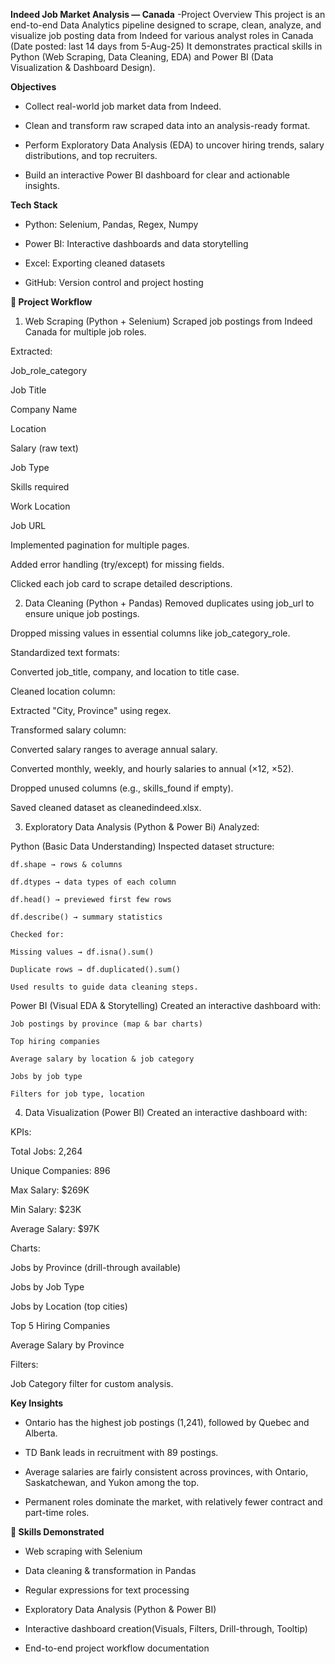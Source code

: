 **Indeed Job Market Analysis — Canada**
-Project Overview
This project is an end-to-end Data Analytics pipeline designed to scrape, clean, analyze, and visualize job posting data from Indeed for various analyst roles in Canada (Date posted: last 14 days from 5-Aug-25)
It demonstrates practical skills in Python (Web Scraping, Data Cleaning, EDA) and Power BI (Data Visualization & Dashboard Design).

**Objectives**
- Collect real-world job market data from Indeed.

- Clean and transform raw scraped data into an analysis-ready format.

- Perform Exploratory Data Analysis (EDA) to uncover hiring trends, salary distributions, and top recruiters.

- Build an interactive Power BI dashboard for clear and actionable insights.

**Tech Stack**
- Python: Selenium, Pandas, Regex, Numpy

- Power BI: Interactive dashboards and data storytelling

- Excel: Exporting cleaned datasets

- GitHub: Version control and project hosting

**📂 Project Workflow**
1. Web Scraping (Python + Selenium)
Scraped job postings from Indeed Canada for multiple job roles.

Extracted:

Job_role_category

Job Title

Company Name

Location

Salary (raw text)

Job Type

Skills required

Work Location

Job URL

Implemented pagination for multiple pages.

Added error handling (try/except) for missing fields.

Clicked each job card to scrape detailed descriptions.

2. Data Cleaning (Python + Pandas)
Removed duplicates using job_url to ensure unique job postings.

Dropped missing values in essential columns like job_category_role.

Standardized text formats:

Converted job_title, company, and location to title case.

Cleaned location column:

Extracted "City, Province" using regex.

Transformed salary column:

Converted salary ranges to average annual salary.

Converted monthly, weekly, and hourly salaries to annual (×12, ×52).

Dropped unused columns (e.g., skills_found if empty).

Saved cleaned dataset as cleanedindeed.xlsx.

3. Exploratory Data Analysis (Python & Power Bi)
Analyzed:

  Python (Basic Data Understanding)
  Inspected dataset structure:

    df.shape → rows & columns

    df.dtypes → data types of each column

    df.head() → previewed first few rows

    df.describe() → summary statistics

    Checked for:

    Missing values → df.isna().sum()

    Duplicate rows → df.duplicated().sum()

    Used results to guide data cleaning steps.

  Power BI (Visual EDA & Storytelling)
  Created an interactive dashboard with:

    Job postings by province (map & bar charts)

    Top hiring companies

    Average salary by location & job category

    Jobs by job type

    Filters for job type, location

4. Data Visualization (Power BI)
Created an interactive dashboard with:

KPIs:

Total Jobs: 2,264

Unique Companies: 896

Max Salary: $269K

Min Salary: $23K

Average Salary: $97K

Charts:

Jobs by Province (drill-through available)

Jobs by Job Type

Jobs by Location (top cities)

Top 5 Hiring Companies

Average Salary by Province

Filters:

Job Category filter for custom analysis.

**Key Insights**
- Ontario has the highest job postings (1,241), followed by Quebec and Alberta.

- TD Bank leads in recruitment with 89 postings.

- Average salaries are fairly consistent across provinces, with Ontario, Saskatchewan, and Yukon among the top.

- Permanent roles dominate the market, with relatively fewer contract and part-time roles.


**📌 Skills Demonstrated**
- Web scraping with Selenium

- Data cleaning & transformation in Pandas

- Regular expressions for text processing

- Exploratory Data Analysis (Python & Power BI)

- Interactive dashboard creation(Visuals, Filters, Drill-through, Tooltip)

- End-to-end project workflow documentation
